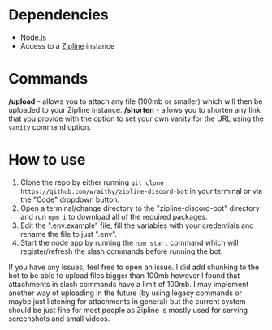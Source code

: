 # Dependencies
- [Node.js](https://nodejs.org)
- Access to a [Zipline](https://github.com/diced/zipline) instance

# Commands
**/upload** - allows you to attach any file (100mb or smaller) which will then be uploaded to your Zipline instance.
**/shorten** - allows you to shorten any link that you provide with the option to set your own vanity for the URL using the `vanity` command option.

# How to use
1. Clone the repo by either running `git clone https://github.com/wraithy/zipline-discord-bot` in your terminal or via the "Code" dropdown button.
2. Open a terminal/change directory to the "zipline-discord-bot" directory and run `npm i` to download all of the required packages.
3. Edit the ".env.example" file, fill the variables with your credentials and rename the file to just ".env".
4. Start the node app by running the `npm start` command which will register/refresh the slash commands before running the bot.

If you have any issues, feel free to open an issue. I did add chunking to the bot to be able to upload files bigger than 100mb however I found that attachments in slash commands have a limit of 100mb. I may implement another way of uploading in the future (by using legacy commands or maybe just listening for attachments in general) but the current system should be just fine for most people as Zipline is mostly used for serving screenshots and small videos.
